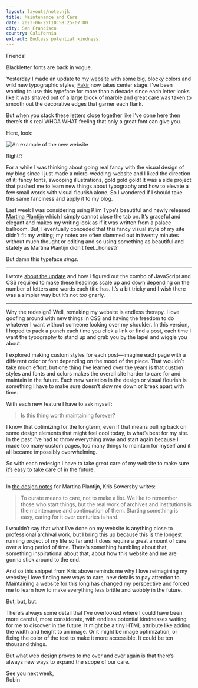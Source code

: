 ```yaml
---
layout: layouts/note.njk
title: Maintenance and Care
date: 2023-06-25T10:58:25-07:00
city: San Francisco
country: California
extract: Endless potential kindness.
---
```


Friends!

Blackletter fonts are back in vogue.

Yesterday I made an update to [my website](https://robinrendle.com) with some big, blocky colors and wild new typographic styles; [Fakir](https://www.underware.nl/fonts/fakir/preface) now takes center stage. I’ve been wanting to use this typeface for more than a decade since each letter looks like it was shaved out of a large block of marble and great care was taken to smooth out the decorative edges that garner each flank.

But when you stack these letters close together like I’ve done here then there’s this real WHOA WHAT feeling that only a great font can give you.

Here, look:

![An example of the new website](https://robinrendle.com/images/website-redesign-example.webp)

Right!?

For a while I was thinking about going real fancy with the visual design of my blog since I just made a micro-wedding-website and I liked the direction of it; fancy fonts, swooping illustrations, gold gold gold! It was a side project that pushed me to learn new things about typography and how to elevate a few small words with visual flourish alone. So I wondered if I should take this same fanciness and apply it to my blog.

Last week I was considering using Klim Type’s beautiful and newly released [Martina Plantijn](https://klim.co.nz/retail-fonts/martina-plantijn/) which I simply cannot close the tab on. It’s graceful and elegant and makes my writing look as if it was written from a palace ballroom. But, I eventually conceded that this fancy visual style of my site didn’t fit my writing; my notes are often slammed out in twenty minutes without much thought or editing and so using something as beautiful and stately as Martina Plantijn didn’t feel...honest?

But damn this typeface _sings_.

---

I wrote [about the update](https://robinrendle.com/notes/update-day/) and how I figured out the combo of JavaScript and CSS required to make these headings scale up and down depending on the number of letters and words each title has. It’s a bit tricky and I wish there was a simpler way but it’s not _too_ gnarly.

---

Why the redesign? Well, remaking my website is endless therapy. I love goofing around with new things in CSS and having the freedom to do whatever I want without someone looking over my shoulder. In this version, I hoped to pack a punch each time you click a link or find a post, each time I want the typography to stand up and grab you by the lapel and wiggle you about.

I explored making custom styles for each post—imagine each page with a different color or font depending on the mood of the piece. That wouldn’t take much effort, but one thing I’ve learned over the years is that custom styles and fonts and colors makes the overall site harder to care for and maintain in the future. Each new variation in the design or visual flourish is something I have to make sure doesn’t slow me down or break apart with time.

With each new feature I have to ask myself:

> Is this thing worth maintaining forever?

I know that optimizing for the longterm, even if that means pulling back on some design elements that might feel cool today, is what’s best for my site. In the past I’ve had to throw everything away and start again because I made too many custom pages, too many things to maintain for myself and it all became impossibly overwhelming.

So with each redesign I have to take great care of my website to make sure it’s easy to take care of in the future.

---

In [the design notes](https://klim.co.nz/blog/martina-plantijn-design-information/) for Martina Plantijn, Kris Sowersby writes:

> To curate means to care, not to make a list. We like to remember those who start things, but the real work of archives and institutions is the maintenance and continuation of them. Starting something is easy, caring for it over centuries is hard.

I wouldn’t say that what I’ve done on my website is anything close to professional archival work, but I bring this up because this is the longest running project of my life so far and it does require a great amount of care over a long period of time. There’s something humbling about that, something inspirational about that, about how this website and me are gonna stick around to the end.

And so this snippet from Kris above reminds me why I love reimagining my website; I love finding new ways to care, new details to pay attention to. Maintaining a website for this long has changed my perspective and forced me to learn how to make everything less brittle and wobbly in the future.

But, but, but.

There’s always some detail that I’ve overlooked where I could have been more careful, more considerate, with endless potential kindnesses waiting for me to discover in the future. It might be a tiny HTML attribute like adding the width and height to an image. Or it might be image optimization, or fixing the color of the text to make it more accessible. It could be ten thousand things.

But what web design proves to me over and over again is that there’s always new ways to expand the scope of our care.

See you next week, <br/>
Robin

<br />
<br />
<br />
<br />

